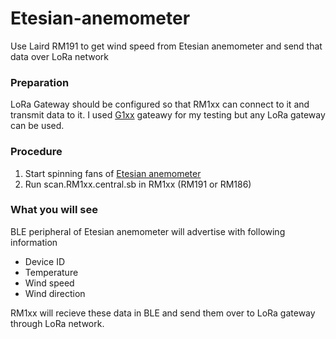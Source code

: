 # Etesian-anemometer
Use Laird RM191 to get wind speed from Etesian anemometer and send that data over LoRa network

### Preparation
LoRa Gateway should be configured so that RM1xx can connect to it and transmit data to it. 
I used [G1xx](https://www.lairdtech.com/products/rg1xx-lora-gateway) gateawy for my testing but any LoRa gateway can be used. 

### Procedure 
1. Start spinning fans of [Etesian anemometer](http://www.etesian-tech.com/dropdown-under-develop/index.html)
2. Run scan.RM1xx.central.sb in RM1xx (RM191 or RM186)

### What you will see
BLE peripheral of Etesian anemometer will advertise with following information
- Device ID
- Temperature
- Wind speed
- Wind direction

RM1xx will recieve these data in BLE and send them over to LoRa gateway through LoRa network. 
